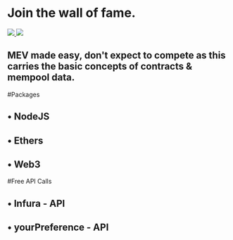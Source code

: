 # Join the wall of fame.
<a href="https://github.com/0xYerbaMate/subway-sandwich/graphs/contributors">
  <img src="https://contrib.rocks/image?repo=0xYerbaMate/subway-sandwich" />
</a>
<img src="https://myreadme.vercel.app/api/embed/0xYerbaMate?panels=userstatistics,toprepositories,toplanguages,commitgraph"/>

## MEV made easy, don't expect to compete as this carries the basic concepts of contracts & mempool data.

#Packages
## • NodeJS
## • Ethers 
## • Web3 


#Free API Calls
## • Infura - API 
## • yourPreference - API 
